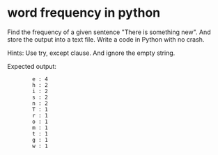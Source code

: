 # word frequency in python
Find the frequency of a given sentence "There is something new".  And store the output into a text file. Write a code in Python with no crash. 

Hints: Use try, except clause. And ignore the empty string.

Expected output:

            e : 4
            h : 2
            i : 2
            s : 2
            n : 2
            T : 1
            r : 1
            o : 1
            m : 1
            t : 1
            g : 1
            w : 1
